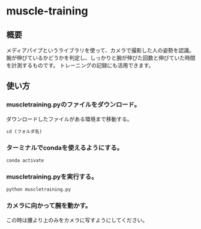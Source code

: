 # muscle-training

## 概要
メディアパイプというライブラリを使って、カメラで撮影した人の姿勢を認識。腕が伸びているかどうかを判定し、しっかりと腕が伸びた回数と伸びていた時間を計測するものです。
トレーニングの記録にも活用できます。


## 使い方
### muscletraining.pyのファイルをダウンロード。
ダウンロードしたファイルがある環境まで移動する。

`cd (フォルダ名)`

### ターミナルでcondaを使えるようにする。

`conda activate`

### muscletraining.pyを実行する。

`python muscletraining.py`

### カメラに向かって腕を動かす。
この時は腰より上のみをカメラに写すようにしてください。
